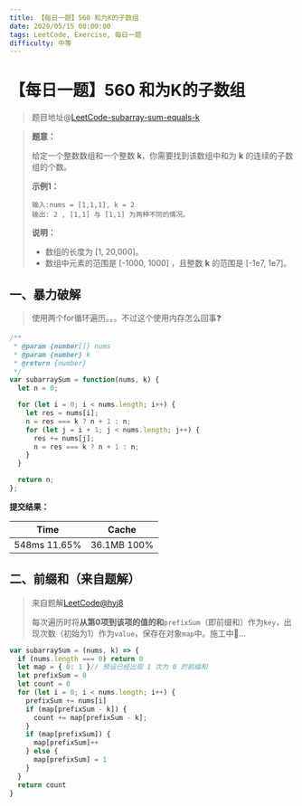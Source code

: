 ```yaml
---
title: 【每日一题】560 和为K的子数组
date: 2020/05/15 00:00:00
tags: LeetCode, Exercise, 每日一题
difficulty: 中等
---
```


# 【每日一题】560 和为K的子数组

<ClientOnly>
  <display-bar :displayData="$frontmatter"></display-bar>
</ClientOnly>

> 题目地址@[LeetCode-subarray-sum-equals-k](https://leetcode-cn.com/problems/subarray-sum-equals-k/)

> **题意：**
>
> 给定一个整数数组和一个整数 **k**，你需要找到该数组中和为 **k** 的连续的子数组的个数。
>
> **示例1：**
>
> ```
> 输入:nums = [1,1,1], k = 2
> 输出: 2 , [1,1] 与 [1,1] 为两种不同的情况。
> ```
>
> **说明：**
>
> - 数组的长度为 [1, 20,000]。
> - 数组中元素的范围是 [-1000, 1000] ，且整数 **k** 的范围是 [-1e7, 1e7]。

## 一、暴力破解

> 使用两个for循环遍历。。。不过这个使用内存怎么回事❓

```js
/**
 * @param {number[]} nums
 * @param {number} k
 * @return {number}
 */
var subarraySum = function(nums, k) {
  let n = 0;

  for (let i = 0; i < nums.length; i++) {
    let res = nums[i];
    n = res === k ? n + 1 : n;
    for (let j = i + 1; j < nums.length; j++) {
      res += nums[j];
      n = res === k ? n + 1 : n;
    }
  }

  return n;
};
```

**提交结果：**

| Time         | Cache       |
| ------------ | ----------- |
| 548ms 11.65% | 36.1MB 100% |

## 二、前缀和（来自题解）

> 来自题解[LeetCode@hyj8](https://leetcode-cn.com/problems/subarray-sum-equals-k/solution/dai-ni-da-tong-qian-zhui-he-cong-zui-ben-fang-fa-y/)
>
> 每次遍历时将**从第0项到该项的值的和**`prefixSum`（即前缀和）作为`key`，出现次数（初始为1）作为`value`，保存在对象`map`中。施工中🚧...

```js
var subarraySum = (nums, k) => {
  if (nums.length === 0) return 0
  let map = { 0: 1 }// 预设已经出现 1 次为 0 的前缀和
  let prefixSum = 0
  let count = 0
  for (let i = 0; i < nums.length; i++) {
    prefixSum += nums[i]
    if (map[prefixSum - k]) {
      count += map[prefixSum - k];
    }
    if (map[prefixSum]) {
      map[prefixSum]++
    } else {
      map[prefixSum] = 1
    }
  }
  return count
}
```

